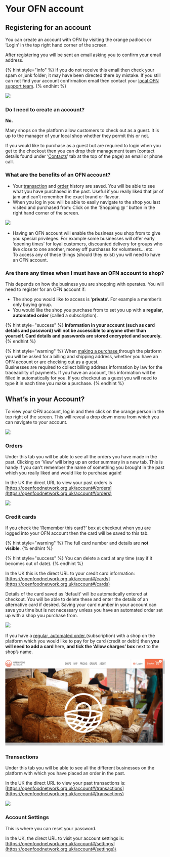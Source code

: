 # Your OFN account

## Registering for an account

You can create an account with OFN by visiting the orange padlock or ‘Login’ in the top right hand corner of the screen.

After registering you will be sent an email asking you to confirm your email address.&#x20;

{% hint style="info" %}
If you do not receive this email then check your spam or junk folder; it may have been directed there by mistake.  If you still can not find your account confirmation email then contact your [local OFN support team](../local-ofn-organizations-and-contacts.md).&#x20;
{% endhint %}

![](https://lh6.googleusercontent.com/2ZjyZNzzOFqAC6m1CmD2fhbXEoBwiGZ6k-M8rEVyYOcOdzC9DG2zhgabHZZG7WlQck6Q8asAff0WsYICa4dpnl35nhkd127atD86w-K4HsrtW-yrA-yx0QOiEFxtmp1nsZp7D9DJ)

### **Do I need to create an account?**

**No.** &#x20;

Many shops on the platform allow customers to check out as a guest. It is up to the manager of your local shop whether they permit this or not.&#x20;

If you would like to purchase as a guest but are required to login when you get to the checkout then you can drop their management team (contact details found under ‘[Contacts](the-people-and-businesses-who-make-grow-your-food.md#contact)’ tab at the top of the page) an email or phone call.

### **What are the benefits of an OFN account?**

* Your [transaction](your-ofn-account.md#transactions) and [order](your-ofn-account.md#orders) history are saved. You will be able to see what you have purchased in the past. Useful if you really liked that jar of jam and can’t remember the exact brand or flavour.
* When you log in you will be able to easily navigate to the shop you last visited and purchased from: Click on the ‘Shopping @ ‘ button in the right hand corner of the screen.

![](https://lh6.googleusercontent.com/VvMP-IUXl3XVA1lD89c\_1gpxNqe4fVC6bPwOKF6yX\_Cia2U4ePjLlXHuTEB8Pdtm2Q2LFGDeCrdzj4jm7c6V-JYv5cbLJixPycT12BM\_XGCtbbnpWbC95TZyCeZjZp4QvC63nKkE)

* Having an OFN account will enable the business you shop from to give you special privileges. For example some businesses will offer early ‘opening times’ for loyal customers, discounted delivery for groups who live close to one another, money off purchases for volunteers… etc. \
  To access any of these things (should they exist) you will need to have an OFN account.

### **Are there any times when I must have an OFN account to shop?**

This depends on how the business you are shopping with operates.  You will need to register for an OFN account if:

* The shop you would like to access is ‘**private**’. For example a member’s only buying group.
* You would like the shop you purchase from to set you up with a **regular, automated order** (called a subscription).

{% hint style="success" %}
**Information in your account (such as card details and password) will not be accessible to anyone other than yourself. Card details and passwords are stored encrypted and securely.**
{% endhint %}

{% hint style="warning" %}
When [making a purchase ](shopping-and-placing-an-order.md#checkout)through the platform you will be asked for a billing and shipping address, whether you have an OFN account or are checking out as a guest.  \
Businesses are required to collect billing address information by law for the traceability of payments.  If you have an account, this information will be filled in automatically for you. If you checkout as a guest you will need to type it in each time you make a purchase.
{% endhint %}

## **What’s in your Account?**

To view your OFN account, log in and then click on the orange person in the top right of the screen.  This will reveal a drop down menu from which you can navigate to your account.

![](https://lh6.googleusercontent.com/7\_feuoGIRtZzTE3SNbIRQZMBFNnKP92azWewIy2oBEtLQyVOdCOy9mpJLRga-7JIl\_R-ZVaIzfTLJv1Kez1KWCJAMChbD5oFwvU\_mZ2dOMTUaiLe8Fg9N5tYCNs\_FxYMMXO-35rl)

### **Orders**

Under this tab you will be able to see all the orders you have made in the past.  Clicking on ‘View’ will bring up an order summary in a new tab. This is handy if you can’t remember the name of something you brought in the past which you really liked and would like to purchase again!

In the UK the direct URL to view your past orders is [https://openfoodnetwork.org.uk/account#/orders](https://openfoodnetwork.org.uk/account#/orders)

![](https://lh6.googleusercontent.com/K7DWc5EAImEMm6nsAUvP3rUs70Il1a3SAzm0\_pL4RIVojEjNELiobojxAtT8s-eJw6pCy-sACAjjH\_Y4MGN2TNiPf4HDKP5GtKo3a8qHinEhq\_K6I7iUQIx17AfUdc349wTQqbxQ)

### **Credit cards**

If you check the ‘Remember this card?’ box at checkout when you are logged into your OFN account then the card will be saved to this tab. &#x20;

{% hint style="warning" %}
The full card number and details are **not visible**.&#x20;
{% endhint %}

{% hint style="success" %}
You can delete a card at any time (say if it becomes out of date).
{% endhint %}

In the UK this is the direct URL to your credit card information:\
[https://openfoodnetwork.org.uk/account#/cards](https://openfoodnetwork.org.uk/account#/cards)

Details of the card saved as ‘default’ will be automatically entered at checkout. You will be able to delete these and enter the details of an alternative card if desired.  Saving your card number in your account can save you time but is not necessary unless you have an automated order set up with a shop you purchase from.

![](https://lh5.googleusercontent.com/A1Ems2pmtUzuoMU7ky6MtFZDgb1lV8VTimsShEnhFUZIKD4KsaiZm6xHpa3e1UtNSXBMYHrPz5Uw9zcl6i1wxnrvquf3Li8SGoA3383ui3DqZgCrI3-0JWomTuJJ3Q7-bXY1LOTv)

If you have a [regular, automated order ](regular-automated-orders.md)(subscription) with a shop on the platform which you would like to pay for by card (credit or debit) then **you will need to add a card** here, **and tick the ‘Allow charges’ box** next to the shop’s name.

![](<../.gitbook/assets/newcard2 (1).gif>)

### **Transactions**

Under this tab you will be able to see all the different businesses on the platform with which you have placed an order in the past.

In the UK the direct URL to view your past transactions is:\
[https://openfoodnetwork.org.uk/account#/transactions](https://openfoodnetwork.org.uk/account#/transactions)

![](https://lh4.googleusercontent.com/ZlqKX9SWoS85f1fTaXPSJs4r1ZAzMji4ZytN\_XIqcgfS6zwWC0cXrAA2L3B0xDV60ViFtRwz0usWxJHfrBygCk3gDEQ9y-6p9GxC9rT0IHNCByqCkG1FQ9YkRvpNWMVsJGy9N3SD)

### **Account Settings**

This is where you can reset your password.

In the UK, the direct URL to visit your account settings is:\
[https://openfoodnetwork.org.uk/account#/settings](https://openfoodnetwork.org.uk/account#/settings)\
